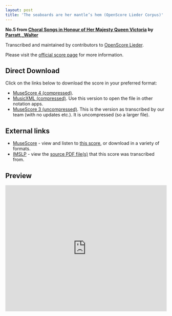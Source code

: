 ```yaml
---
layout: post
title: 'The seaboards are her mantle’s hem (OpenScore Lieder Corpus)'
---
```


__No.5 from [Choral Songs in Honour of Her Majesty Queen Victoria](https://fourscoreandmore.org/openscore/lieder/Parratt,_Walter/Choral_Songs_in_Honour_of_Her_Majesty_Queen_Victoria/) by [Parratt,_Walter](https://fourscoreandmore.org/openscore/lieder/Parratt,_Walter)__

Transcribed and maintained by contributors to [OpenScore Lieder].

Please visit the [official score page] for more information.

[official score page]: https://musescore.com/openscore-lieder-corpus/scores/6683352
[OpenScore Lieder]: https://musescore.com/openscore-lieder-corpus

## Direct Download

Click on the links below to download the score in your preferred format:
- [MuseScore 4 (compressed)](https://fourscoreandmore.org/openscore/lieder/Parratt,_Walter/Choral_Songs_in_Honour_of_Her_Majesty_Queen_Victoria/05_The_seaboards_are_her_mantle%E2%80%99s_hem.mscz).
- [MusicXML (compressed)](https://fourscoreandmore.org/openscore/lieder/Parratt,_Walter/Choral_Songs_in_Honour_of_Her_Majesty_Queen_Victoria/05_The_seaboards_are_her_mantle%E2%80%99s_hem.mxl). Use this version to open the file in other notation apps.
- [MuseScore 3 (uncompressed)](https://raw.githubusercontent.com/OpenScore/Lieder/refs/heads/main/scores/Parratt,_Walter/Choral_Songs_in_Honour_of_Her_Majesty_Queen_Victoria/05_The_seaboards_are_her_mantle%E2%80%99s_hem/lc6683352.mscx). This is the version as transcribed by our team (with no updates etc.). It is uncompressed (so a larger file).

## External links

- [MuseScore] - view and listen to [this score][MuseScore], or download in a variety of formats.
- [IMSLP] - view the [source PDF file(s)][IMSLP] that this score was transcribed from.

[MuseScore]: https://musescore.com/score/6683352
[IMSLP]: https://imslp.org/wiki/Special:ReverseLookup/585417

## Preview

<iframe width="100%" height="394" src="https://musescore.com/openscore-lieder-corpus/scores/6683352/embed" frameborder="0" allowfullscreen allow="autoplay; fullscreen"></iframe>
